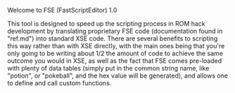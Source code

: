 Welcome to FSE (FastScriptEditor) 1.0

This tool is designed to speed up the scripting process in ROM hack development by translating proprietary FSE code (documentation found in "ref.md") into standard XSE code.
There are several benefits to scripting this way rather than with XSE directly, with the main ones being that you're only going to be writing about 1/2 the amount of code to achieve the same outcome you would in XSE, as well as the fact that FSE comes pre-loaded with plenty of data tables (simply put in the common string name, like "potion", or "pokeball", and the hex value will be generated), and allows one to define and call custom functions.
